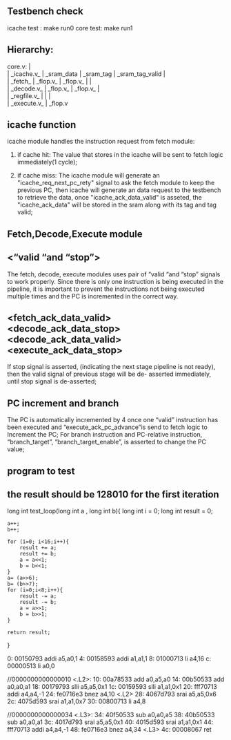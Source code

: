 ## Testbench check
icache test : make run0 
core test: make run1 


## Hierarchy:
core.v:
|\
| \_icache.v_
|	\_sram_data
|	\_sram_tag
|	\_sram_tag_valid
|\
| \_fetch_
|	\_flop.v_
|	\_flop.v_
|
|\
| \_decode.v_
|	\_flop.v_
|	\_flop.v_
|\
| \_regfile.v_
|
|
|\
| \_execute.v_
|	\_flop.v



## icache function
icache module handles the instruction request from fetch module: 

1.  if cache hit:
The value that stores in the icache will be sent to fetch logic immediately(1 cycle);

2.  if cache miss:
The icache module will generate an "icache_req_next_pc_rety" signal to ask the fetch module to keep the previous PC,
then icache will generate an data request to the testbench to retrieve the data,
once "icache_ack_data_valid" is asseted, the "icache_ack_data" will be stored in the sram along with its tag and tag valid;


## Fetch,Decode,Execute module
## <“valid “and “stop”>
The fetch, decode, execute modules uses pair of “valid “and “stop” signals to work properly. 
Since there is only one instruction is being executed in the pipeline, 
it is important to prevent the instructions not being executed multiple times and the PC is incremented in the correct way.

## <fetch_ack_data_valid> <decode_ack_data_stop> <decode_ack_data_valid> <execute_ack_data_stop>

If stop signal is asserted, (indicating the next stage pipeline is not ready),
then the valid signal of previous stage will be de- asserted immediately, 
until stop signal is de-asserted;

## PC increment and branch 
The PC is automatically incremented by 4 once one “valid” instruction has been executed and
“execute_ack_pc_advance”is send to fetch logic to Increment the PC;
For  branch  instruction  and  PC-relative  instruction,  “branch_target”,  “branch_target_enable”,  is  asserted  to change the PC value;
 
 
 
## program to test
## the result should be 128010 for the first iteration  
 
long int test_loop(long int a , long int b){
	long int i  = 	0;
	long int result	=	0;

	a++;
	b++;

	for (i=0; i<16;i++){
		result += a;
		result += b;
		a = a<<1;
		b = b<<1;
	}
	a= (a>>6);
	b= (b>>7);
	for (i=0;i<8;i++){
		result -= a;
		result -= b;
		a = a>>1;
		b = b>>1;
	}

	return result;
}
 
0:	00150793	addi	a5,a0,1
4:	00158593	addi	a1,a1,1
8:	01000713	li	a4,16
c:	00000513	li	a0,0

//0000000000000010 <.L2>:
10:	00a78533	add	a0,a5,a0
14:	00b50533	add	a0,a0,a1
18:	00179793	slli	a5,a5,0x1
1c:	00159593	slli	a1,a1,0x1
20:	fff70713	addi	a4,a4,-1
24:	fe0716e3	bnez	a4,10 <.L2>
28:	4067d793	srai	a5,a5,0x6
2c:	4075d593	srai	a1,a1,0x7
30:	00800713	li	a4,8

//0000000000000034 <.L3>:
34:	40f50533	sub	a0,a0,a5
38:	40b50533	sub	a0,a0,a1
3c:	4017d793	srai	a5,a5,0x1
40:	4015d593	srai	a1,a1,0x1
44:	fff70713	addi	a4,a4,-1
48:	fe0716e3	bnez	a4,34 <.L3>
4c:	00008067	ret	

